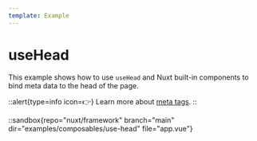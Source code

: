 ```yaml
---
template: Example
---
```


# useHead

This example shows how to use `useHead` and Nuxt built-in components to bind meta data to the head of the page.

::alert{type=info icon=👉}
Learn more about [meta tags](/api/composables/use-meta).
::

::sandbox{repo="nuxt/framework" branch="main" dir="examples/composables/use-head" file="app.vue"}
